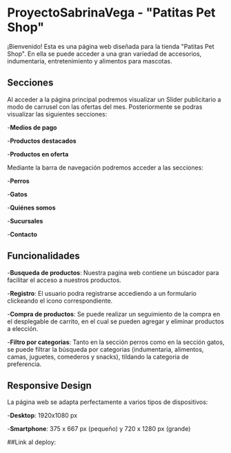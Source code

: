 # ProyectoSabrinaVega - "Patitas Pet Shop"

¡Bienvenido! Esta es una página web diseñada para la tienda "Patitas Pet Shop". En ella se puede acceder a una gran variedad de accesorios, indumentaria, entretenimiento y alimentos para mascotas.

## Secciones

Al acceder a la página principal podremos visualizar un Slider publicitario a modo de carrusel con las ofertas del mes. Posteriormente se podras visualizar las siguientes secciones:

-**Medios de pago**

-**Productos destacados**

-**Productos en oferta**

Mediante la barra de navegación podremos acceder a las secciones:

-**Perros**

-**Gatos**

-**Quiénes somos**

-**Sucursales**

-**Contacto**

## Funcionalidades

-**Busqueda de productos**: Nuestra pagina web contiene un búscador para facilitar el acceso a nuestros productos.

-**Registro**: El usuario podra registrarse accediendo a un formulario clickeando el icono correspondiente.

-**Compra de productos**: Se puede realizar un seguimiento de la compra en el desplegable de carrito, en el cual se pueden agregar y eliminar productos a elección.

-**Filtro por categorias**: Tanto en la sección perros como en la sección gatos, se puede filtrar la búsqueda por categorias (indumentaria, alimentos, camas, juguetes, comederos y snacks), tildando la categoria de preferencia.

## Responsive Design

La página web se adapta perfectamente a varios tipos de dispositivos:

-**Desktop**: 1920x1080 px

-**Smartphone**: 375 x 667 px (pequeño) y 720 x 1280 px (grande)

##Link al deploy:



